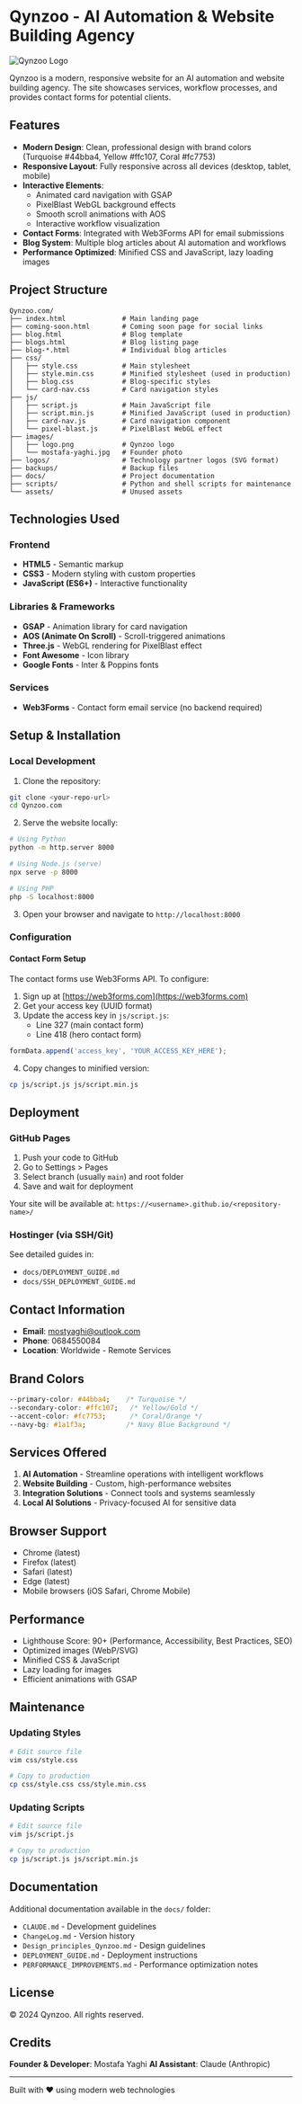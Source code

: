 # Qynzoo - AI Automation & Website Building Agency

![Qynzoo Logo](logos/Qynzoo_solo_logo.svg)

Qynzoo is a modern, responsive website for an AI automation and website building agency. The site showcases services, workflow processes, and provides contact forms for potential clients.

## Features

- **Modern Design**: Clean, professional design with brand colors (Turquoise #44bba4, Yellow #ffc107, Coral #fc7753)
- **Responsive Layout**: Fully responsive across all devices (desktop, tablet, mobile)
- **Interactive Elements**:
  - Animated card navigation with GSAP
  - PixelBlast WebGL background effects
  - Smooth scroll animations with AOS
  - Interactive workflow visualization
- **Contact Forms**: Integrated with Web3Forms API for email submissions
- **Blog System**: Multiple blog articles about AI automation and workflows
- **Performance Optimized**: Minified CSS and JavaScript, lazy loading images

## Project Structure

```
Qynzoo.com/
├── index.html              # Main landing page
├── coming-soon.html        # Coming soon page for social links
├── blog.html               # Blog template
├── blogs.html              # Blog listing page
├── blog-*.html             # Individual blog articles
├── css/
│   ├── style.css           # Main stylesheet
│   ├── style.min.css       # Minified stylesheet (used in production)
│   ├── blog.css            # Blog-specific styles
│   └── card-nav.css        # Card navigation styles
├── js/
│   ├── script.js           # Main JavaScript file
│   ├── script.min.js       # Minified JavaScript (used in production)
│   ├── card-nav.js         # Card navigation component
│   └── pixel-blast.js      # PixelBlast WebGL effect
├── images/
│   ├── logo.png            # Qynzoo logo
│   └── mostafa-yaghi.jpg   # Founder photo
├── logos/                  # Technology partner logos (SVG format)
├── backups/                # Backup files
├── docs/                   # Project documentation
├── scripts/                # Python and shell scripts for maintenance
└── assets/                 # Unused assets

```

## Technologies Used

### Frontend
- **HTML5** - Semantic markup
- **CSS3** - Modern styling with custom properties
- **JavaScript (ES6+)** - Interactive functionality

### Libraries & Frameworks
- **GSAP** - Animation library for card navigation
- **AOS (Animate On Scroll)** - Scroll-triggered animations
- **Three.js** - WebGL rendering for PixelBlast effect
- **Font Awesome** - Icon library
- **Google Fonts** - Inter & Poppins fonts

### Services
- **Web3Forms** - Contact form email service (no backend required)

## Setup & Installation

### Local Development

1. Clone the repository:
```bash
git clone <your-repo-url>
cd Qynzoo.com
```

2. Serve the website locally:
```bash
# Using Python
python -m http.server 8000

# Using Node.js (serve)
npx serve -p 8000

# Using PHP
php -S localhost:8000
```

3. Open your browser and navigate to `http://localhost:8000`

### Configuration

#### Contact Form Setup

The contact forms use Web3Forms API. To configure:

1. Sign up at [https://web3forms.com](https://web3forms.com)
2. Get your access key (UUID format)
3. Update the access key in `js/script.js`:
   - Line 327 (main contact form)
   - Line 418 (hero contact form)

```javascript
formData.append('access_key', 'YOUR_ACCESS_KEY_HERE');
```

4. Copy changes to minified version:
```bash
cp js/script.js js/script.min.js
```

## Deployment

### GitHub Pages

1. Push your code to GitHub
2. Go to Settings > Pages
3. Select branch (usually `main`) and root folder
4. Save and wait for deployment

Your site will be available at: `https://<username>.github.io/<repository-name>/`

### Hostinger (via SSH/Git)

See detailed guides in:
- `docs/DEPLOYMENT_GUIDE.md`
- `docs/SSH_DEPLOYMENT_GUIDE.md`

## Contact Information

- **Email**: mostyaghi@outlook.com
- **Phone**: 0684550084
- **Location**: Worldwide - Remote Services

## Brand Colors

```css
--primary-color: #44bba4;    /* Turquoise */
--secondary-color: #ffc107;   /* Yellow/Gold */
--accent-color: #fc7753;      /* Coral/Orange */
--navy-bg: #1a1f3a;          /* Navy Blue Background */
```

## Services Offered

1. **AI Automation** - Streamline operations with intelligent workflows
2. **Website Building** - Custom, high-performance websites
3. **Integration Solutions** - Connect tools and systems seamlessly
4. **Local AI Solutions** - Privacy-focused AI for sensitive data

## Browser Support

- Chrome (latest)
- Firefox (latest)
- Safari (latest)
- Edge (latest)
- Mobile browsers (iOS Safari, Chrome Mobile)

## Performance

- Lighthouse Score: 90+ (Performance, Accessibility, Best Practices, SEO)
- Optimized images (WebP/SVG)
- Minified CSS & JavaScript
- Lazy loading for images
- Efficient animations with GSAP

## Maintenance

### Updating Styles
```bash
# Edit source file
vim css/style.css

# Copy to production
cp css/style.css css/style.min.css
```

### Updating Scripts
```bash
# Edit source file
vim js/script.js

# Copy to production
cp js/script.js js/script.min.js
```

## Documentation

Additional documentation available in the `docs/` folder:
- `CLAUDE.md` - Development guidelines
- `ChangeLog.md` - Version history
- `Design_principles_Qynzoo.md` - Design guidelines
- `DEPLOYMENT_GUIDE.md` - Deployment instructions
- `PERFORMANCE_IMPROVEMENTS.md` - Performance optimization notes

## License

© 2024 Qynzoo. All rights reserved.

## Credits

**Founder & Developer**: Mostafa Yaghi
**AI Assistant**: Claude (Anthropic)

---

Built with ❤️ using modern web technologies
